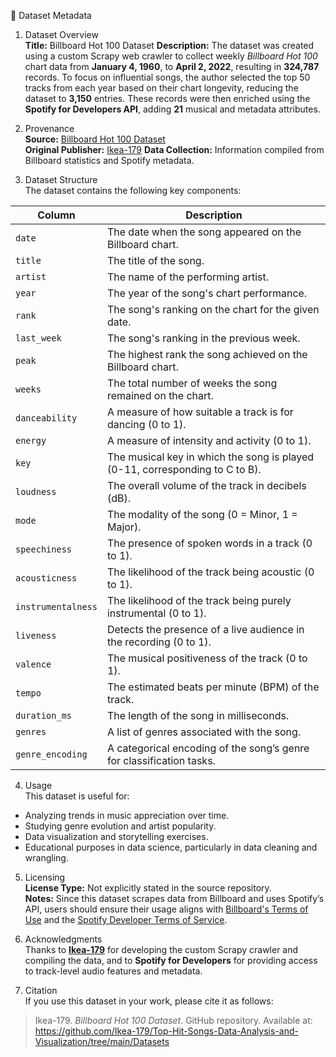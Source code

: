 📄 Dataset Metadata

1. Dataset Overview  
**Title:** Billboard Hot 100 Dataset 
**Description:** The dataset was created using a custom Scrapy web crawler to collect weekly *Billboard Hot 100* chart data from **January 4, 1960**, to **April 2, 2022**, resulting in **324,787** records. To focus on influential songs, the author selected the top 50 tracks from each year based on their chart longevity, reducing the dataset to **3,150** entries. These records were then enriched using the **Spotify for Developers API**, adding **21** musical and metadata attributes. 

2. Provenance  
**Source:** [Billboard Hot 100 Dataset ](https://github.com/Ikea-179/Top-Hit-Songs-Data-Analysis-and-Visualization/tree/main/Datasets)    
**Original Publisher:** [Ikea-179](https://github.com/Ikea-179)
**Data Collection:** Information compiled from Billboard statistics and Spotify metadata. 

3. Dataset Structure  
The dataset contains the following key components:

| **Column**       | **Description** |
|-----------------|----------------|
| `date`         | The date when the song appeared on the Billboard chart. |
| `title`        | The title of the song. |
| `artist`       | The name of the performing artist. |
| `year`         | The year of the song's chart performance. |
| `rank`         | The song's ranking on the chart for the given date. |
| `last_week`    | The song's ranking in the previous week. |
| `peak`         | The highest rank the song achieved on the Billboard chart. |
| `weeks`        | The total number of weeks the song remained on the chart. |
| `danceability` | A measure of how suitable a track is for dancing (0 to 1). |
| `energy`       | A measure of intensity and activity (0 to 1). |
| `key`          | The musical key in which the song is played (0-11, corresponding to C to B). |
| `loudness`     | The overall volume of the track in decibels (dB). |
| `mode`         | The modality of the song (0 = Minor, 1 = Major). |
| `speechiness`  | The presence of spoken words in a track (0 to 1). |
| `acousticness` | The likelihood of the track being acoustic (0 to 1). |
| `instrumentalness` | The likelihood of the track being purely instrumental (0 to 1). |
| `liveness`     | Detects the presence of a live audience in the recording (0 to 1). |
| `valence`      | The musical positiveness of the track (0 to 1). |
| `tempo`        | The estimated beats per minute (BPM) of the track. |
| `duration_ms`  | The length of the song in milliseconds. |
| `genres`       | A list of genres associated with the song. |
| `genre_encoding` | A categorical encoding of the song’s genre for classification tasks. |

4. Usage  
This dataset is useful for:
- Analyzing trends in music appreciation over time.
- Studying genre evolution and artist popularity.
- Data visualization and storytelling exercises.
- Educational purposes in data science, particularly in data cleaning and wrangling.

5. Licensing  
**License Type:** Not explicitly stated in the source repository.  
**Notes:** Since this dataset scrapes data from Billboard and uses Spotify’s API, users should ensure their usage aligns with [Billboard's Terms of Use](https://www.billboard.com/terms-of-use/) and the [Spotify Developer Terms of Service](https://developer.spotify.com/terms/).

6. Acknowledgments  
Thanks to **[Ikea-179](https://github.com/Ikea-179)** for developing the custom Scrapy crawler and compiling the data, and to **Spotify for Developers** for providing access to track-level audio features and metadata.

7. Citation  
If you use this dataset in your work, please cite it as follows:  
> Ikea-179. *Billboard Hot 100 Dataset*. GitHub repository. Available at: https://github.com/Ikea-179/Top-Hit-Songs-Data-Analysis-and-Visualization/tree/main/Datasets